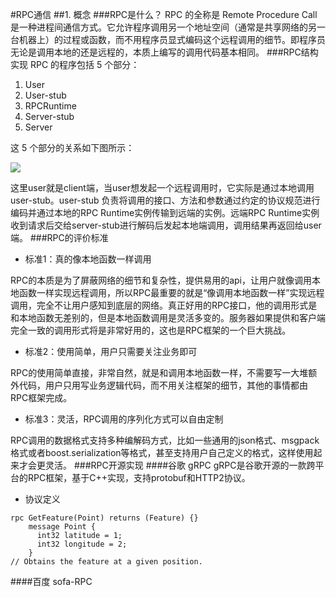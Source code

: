 #RPC通信
##1. 概念
###RPC是什么？
RPC 的全称是 Remote Procedure Call 是一种进程间通信方式。它允许程序调用另一个地址空间（通常是共享网络的另一台机器上）的过程或函数，而不用程序员显式编码这个远程调用的细节。即程序员无论是调用本地的还是远程的，本质上编写的调用代码基本相同。
###RPC结构
实现 RPC 的程序包括 5 个部分：

1. User
2. User-stub
3. RPCRuntime
4. Server-stub
5. Server

这 5 个部分的关系如下图所示：

![](http://img.blog.csdn.net/20150108170924203?watermark/2/text/aHR0cDovL2Jsb2cuY3Nkbi5uZXQvbWluZGZsb2F0aW5n/font/5a6L5L2T/fontsize/400/fill/I0JBQkFCMA==/dissolve/70/gravity/Center)

这里user就是client端，当user想发起一个远程调用时，它实际是通过本地调用user-stub。user-stub 负责将调用的接口、方法和参数通过约定的协议规范进行编码并通过本地的RPC Runtime实例传输到远端的实例。远端RPC Runtime实例收到请求后交给server-stub进行解码后发起本地端调用，调用结果再返回给user端。
###RPC的评价标准
- 标准1：真的像本地函数一样调用

RPC的本质是为了屏蔽网络的细节和复杂性，提供易用的api，让用户就像调用本地函数一样实现远程调用，所以RPC最重要的就是“像调用本地函数一样”实现远程调用，完全不让用户感知到底层的网络。真正好用的RPC接口，他的调用形式是和本地函数无差别的，但是本地函数调用是灵活多变的。服务器如果提供和客户端完全一致的调用形式将是非常好用的，这也是RPC框架的一个巨大挑战。

- 标准2：使用简单，用户只需要关注业务即可

RPC的使用简单直接，非常自然，就是和调用本地函数一样，不需要写一大堆额外代码，用户只用写业务逻辑代码，而不用关注框架的细节，其他的事情都由RPC框架完成。

- 标准3：灵活，RPC调用的序列化方式可以自由定制

RPC调用的数据格式支持多种编解码方式，比如一些通用的json格式、msgpack格式或者boost.serialization等格式，甚至支持用户自己定义的格式，这样使用起来才会更灵活。
###RPC开源实现
####谷歌 gRPC
gRPC是谷歌开源的一款跨平台的RPC框架，基于C++实现，支持protobuf和HTTP2协议。
- 协议定义

```
rpc GetFeature(Point) returns (Feature) {}
    message Point {
      int32 latitude = 1;
      int32 longitude = 2;
    }
// Obtains the feature at a given position.
```
####百度 sofa-RPC


